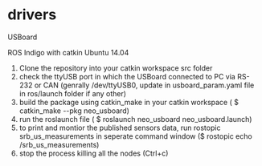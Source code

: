 drivers
=======

USBoard

ROS Indigo with catkin Ubuntu 14.04


1. Clone the repository into your catkin workspace src folder
2. check the ttyUSB port in which the USBoard connected to PC via RS-232 or CAN (genrally /dev/ttyUSB0, update in usboard_param.yaml file in ros/launch folder if any other)
3. build the package using catkin_make in your catkin workspace ( $ catkin_make --pkg neo_usboard)
4. run the roslaunch file ( $ roslaunch neo_usboard neo_usboard.launch)
5. to print and montior the published sensors data, run rostopic srb_us_measurements in seperate command window ($ rostopic echo /srb_us_measurements)
6. stop the process killing all the nodes (Ctrl+c)
